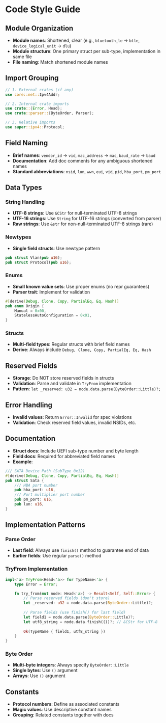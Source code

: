 # Code Style Guide

## Module Organization

- **Module names**: Shortened, clear (e.g., `bluetooth_le` → `btle`, `device_logical_unit` → `dlu`)
- **Module structure**: One primary struct per sub-type, implementation in same file
- **File naming**: Match shortened module names

## Import Grouping

```rust
// 1. External crates (if any)
use core::net::Ipv4Addr;

// 2. Internal crate imports  
use crate::{Error, Head};
use crate::parser::{ByteOrder, Parser};

// 3. Relative imports
use super::ipv4::Protocol;
```

## Field Naming

- **Brief names**: `vendor_id` → `vid`, `mac_address` → `mac`, `baud_rate` → `baud`
- **Documentation**: Add doc comments for any ambiguous shortened names
- **Standard abbreviations**: `nsid`, `lun`, `wwn`, `eui`, `vid`, `pid`, `hba_port`, `pm_port`

## Data Types

### String Handling
- **UTF-8 strings**: Use `&CStr` for null-terminated UTF-8 strings
- **UTF-16 strings**: Use `String` for UTF-16 strings (converted from parser)
- **Raw strings**: Use `&str` for non-null-terminated UTF-8 strings (rare)

### Newtypes
- **Single field structs**: Use newtype pattern
```rust
pub struct Vlan(pub u16);
pub struct Protocol(pub u16);
```

### Enums
- **Small known value sets**: Use proper enums (no repr guarantees)
- **Parser trait**: Implement for validation
```rust
#[derive(Debug, Clone, Copy, PartialEq, Eq, Hash)]
pub enum Origin {
    Manual = 0x00,
    StatelessAutoConfiguration = 0x01,
}
```

### Structs
- **Multi-field types**: Regular structs with brief field names
- **Derive**: Always include `Debug, Clone, Copy, PartialEq, Eq, Hash`

## Reserved Fields

- **Storage**: Do NOT store reserved fields in structs
- **Validation**: Parse and validate in `TryFrom` implementation
- **Pattern**: `let _reserved: u32 = node.data.parse(ByteOrder::Little)?;`

## Error Handling

- **Invalid values**: Return `Error::Invalid` for spec violations
- **Validation**: Check reserved field values, invalid NSIDs, etc.

## Documentation

- **Struct docs**: Include UEFI sub-type number and byte length
- **Field docs**: Required for abbreviated field names
- **Example**:
```rust
/// SATA Device Path (SubType 0x12)
#[derive(Debug, Clone, Copy, PartialEq, Eq, Hash)]
pub struct Sata {
    /// HBA port number
    pub hba_port: u16,
    /// Port multiplier port number  
    pub pm_port: u16,
    pub lun: u16,
}
```

## Implementation Patterns

### Parse Order
- **Last field**: Always use `finish()` method to guarantee end of data
- **Earlier fields**: Use regular `parse()` method

### TryFrom Implementation
```rust
impl<'a> TryFrom<Head<'a>> for TypeName<'a> {
    type Error = Error;

    fn try_from(mut node: Head<'a>) -> Result<Self, Self::Error> {
        // Parse reserved fields (don't store)
        let _reserved: u32 = node.data.parse(ByteOrder::Little)?;
        
        // Parse fields (use finish() for last field)
        let field1 = node.data.parse(ByteOrder::Little)?;
        let utf8_string = node.data.finish(())?; // &CStr for UTF-8
        
        Ok(TypeName { field1, utf8_string })
    }
}
```

### Byte Order
- **Multi-byte integers**: Always specify `ByteOrder::Little` 
- **Single bytes**: Use `()` argument
- **Arrays**: Use `()` argument

## Constants

- **Protocol numbers**: Define as associated constants
- **Magic values**: Use descriptive constant names
- **Grouping**: Related constants together with docs
